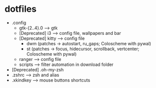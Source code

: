 # dotfiles

- .config 
  - gtk-{2..4}.0 --> gtk
  - [Deprecated] i3 --> config file, wallpapers and bar
  - [Deprecated] kitty --> config file 
	- dwm (patches -> autostart, ru_gaps; Coloscheme with pywal)
	- st (patches -> focus, hidecursor, scrollback, vertcenter; Coloscheme with pywal)
  - ranger --> config file
  - scripts --> filter automation in download folder
- [Deprecated] .oh-my-zsh 
- .zshrc --> zsh and alias
- .xkindkey --> mouse buttons shortcuts  
